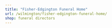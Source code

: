 ```yaml
---
title: "Fisher-Edgington Funeral Home"
url: /wilmington/fisher-edgington-funeral-home/
shop: funeral directors
---
```

